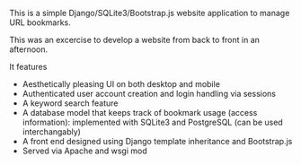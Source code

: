 This is a simple Django/SQLite3/Bootstrap.js website application to manage URL bookmarks. 

This was an excercise to develop a website from back to front in an afternoon.

It features

* Aesthetically pleasing UI on both desktop and mobile
* Authenticated user account creation and login handling via sessions
* A keyword search feature
* A database model that keeps track of bookmark usage (access information): implemented with SQLite3 and PostgreSQL (can be used interchangably)
* A front end designed using Django template inheritance and Bootstrap.js
* Served via Apache and wsgi mod

